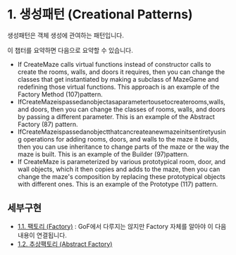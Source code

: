 # 1. 생성패턴 (Creational Patterns)

생성패턴은 객체 생성에 관여하는 패턴입니다.

이 챕터를 요약하면 다음으로 요약할 수 있습니다.

- If CreateMaze calls virtual functions instead of constructor calls to create the rooms, walls, and doors it requires, then you can change the classes that get instantiated by making a subclass of MazeGame and redefining those virtual functions. This approach is an example of the Factory Method (107)pattern.
- IfCreateMazeispassedanobjectasaparametertousetocreaterooms,walls, and doors, then you can change the classes of rooms, walls, and doors by passing a different parameter. This is an example of the Abstract Factory (87) pattern.
- IfCreateMazeispassedanobjectthatcancreateanewmazeinitsentiretyusing operations for adding rooms, doors, and walls to the maze it builds, then you can use inheritance to change parts of the maze or the way the maze is built. This is an example of the Builder (97)pattern.
- If CreateMaze is parameterized by various prototypical room, door, and wall objects, which it then copies and adds to the maze, then you can change the maze's composition by replacing these prototypical objects with different ones. This is an example of the Prototype (117) pattern.

## 세부구현

- [1.1. 팩토리 (Factory)](./factory/README.md) : GoF에서 다루지는 않지만 Factory 자체를 알아야 이 다음 내용이 연결됩니다.
- [1.2. 추상팩토리 (Abstract Factory)](./abstract-factory/README.md)
